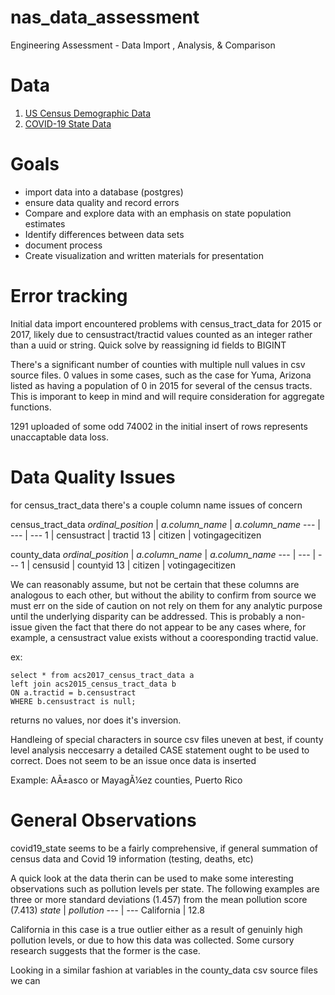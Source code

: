# nas_data_assessment
Engineering Assessment - Data Import , Analysis, &amp; Comparison

# Data
1.  <a href="https://www.kaggle.com/datasets/muonneutrino/us-census-demographic-data?resource=download" target="_blank">US Census Demographic Data</a>
2.  <a href="https://www.kaggle.com/datasets/nightranger77/covid19-state-data?select=COVID19_state.csv" target="_blank">COVID-19 State Data</a>

# Goals
- import data into a database (postgres)
- ensure data quality and record errors
- Compare and explore data with an emphasis on state population estimates
- Identify differences between data sets
- document process
- Create visualization and written materials for presentation

# Error tracking
Initial data import encountered problems with census_tract_data for 2015 or 2017, likely due to censustract/tractid values counted as an integer rather than a uuid or string. Quick solve by reassigning id fields to BIGINT

There's a significant number of counties with multiple null values in csv source files. 0 values in some cases, such as the case for Yuma, Arizona listed as having a population of 0 in 2015 for several of the census tracts. This is imporant to keep in mind and will require consideration for aggregate functions.  

1291 uploaded of some odd 74002 in the initial insert of rows represents unaccaptable data loss.

# Data Quality Issues
for census_tract_data there's a couple column name issues of concern

census_tract_data
*ordinal_position* |  *a.column_name* | *a.column_name*
--- | --- | ---
1 | censustract | tractid
13 | citizen | votingagecitizen

county_data
*ordinal_position* |  *a.column_name* | *a.column_name*
--- | --- | ---
1 | censusid | countyid
13 | citizen | votingagecitizen

We can reasonably assume, but not be certain that these columns are analogous to each other, but without the ability to confirm from source we must err on the side of caution on not rely on them for any analytic purpose until the underlying disparity can be addressed. This is probably a non-issue given the fact that there do not appear to be any cases where, for example, a censustract value exists without a cooresponding tractid value.

ex:
```
select * from acs2017_census_tract_data a
left join acs2015_census_tract_data b
ON a.tractid = b.censustract
WHERE b.censustract is null;
```
returns no values, nor does it's inversion.

Handleing of special characters in source csv files uneven at best, if county level analysis neccesarry a detailed CASE statement ought to be used to correct. Does not seem to be an issue once data is inserted

Example:
AÃ±asco or MayagÃ¼ez counties, Puerto Rico

# General Observations
covid19_state seems to be a fairly comprehensive, if general summation of census data and Covid 19 information (testing, deaths, etc)

A quick look at the data therin can be used to make some interesting observations such as pollution levels per state. The following examples are three or more standard deviations (1.457) from the mean pollution score (7.413)
*state* |  *pollution*
--- | --- 
California | 12.8

California in this case is a true outlier either as a result of genuinly high pollution levels, or due to how this data was collected. Some cursory research suggests that the former is the case.

Looking in a similar fashion at variables in the county_data csv source files we can




